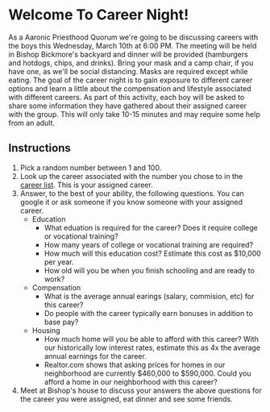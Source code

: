 # Welcome To Career Night!

As a Aaronic Priesthood Quorum we're going to be discussing careers with the boys this Wednesday, March 10th at 6:00 PM.
The meeting will be held in Bishop Bickmore's backyard and dinner will be provided (hamburgers and hotdogs, chips, and drinks).
Bring your mask and a camp chair, if you have one, as we'll be social distancing. Masks are required except while eating.
The goal of the career night is to gain exposure to different career options and learn a little about the compensation and lifestyle associated with different careers.
As part of this activity, each boy will be asked to share some information they have gathered about their assigned career with the group.
This will only take 10-15 minutes and may require some help from an adult.

## Instructions

1. Pick a random number between 1 and 100.
2. Look up the career associated with the number you chose to in the [career list](career-list.md). This is your assigned career.
3. Answer, to the best of your ability, the following questions. You can google it or ask someone if you know someone with your assigned career.
   - Education
     - What eduation is required for the career? Does it require college or vocational training?
     - How many years of college or vocational training are required?
     - How much will this education cost? Estimate this cost as $10,000 per year.
     - How old will you be when you finish schooling and are ready to work?
   - Compensation
     - What is the average annual earings (salary, commision, etc) for this career?
     - Do people with the career typically earn bonuses in addition to base pay?
   - Housing
     - How much home will you be able to afford with this career? With our historically low interest rates, estimate this as 4x the average annual earnings for the career.
     - Realtor.com shows that asking prices for homes in our neighborhood are currently $460,000 to $590,000. Could you afford a home in our neighborhood with this career?
4. Meet at Bishop's house to discuss your answers the above questions for the career you were assigned, eat dinner and see some friends.
